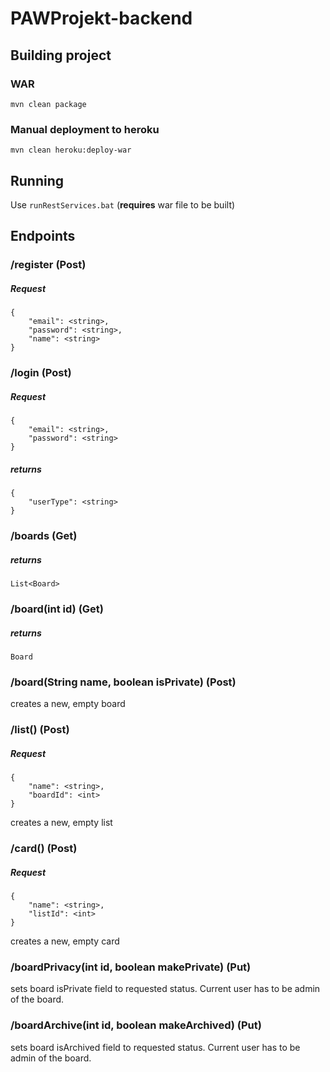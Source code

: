 # PAWProjekt-backend

## Building project

### WAR
`mvn clean package`

### Manual deployment to heroku
`mvn clean heroku:deploy-war`

## Running
Use `runRestServices.bat` (**requires** war file to be built)


## Endpoints

### /register  (Post)


##### Request
```
{
    "email": <string>,
    "password": <string>,
    "name": <string>
}
```



### /login  (Post)

##### Request
```
{
    "email": <string>,
    "password": <string>
}
```

##### returns
```
{
    "userType": <string>
}
```



### /boards  (Get)

##### returns
```
List<Board>
```




### /board(int id) (Get)

##### returns
```
Board
```



### /board(String name, boolean isPrivate) (Post)

creates a new, empty board



### /list() (Post)

##### Request
```
{
    "name": <string>,
    "boardId": <int>
}
```


creates a new, empty list


### /card() (Post)

##### Request
```
{
    "name": <string>,
    "listId": <int>
}
```


creates a new, empty card



### /boardPrivacy(int id, boolean makePrivate) (Put)

sets board isPrivate field to requested status. Current user has to be admin of the board.



### /boardArchive(int id, boolean makeArchived) (Put)

sets board isArchived field to requested status. Current user has to be admin of the board.

